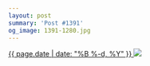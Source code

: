 ```yaml
---
layout: post
summary: 'Post #1391'
og_image: 1391-1280.jpg
---
```


<p>
 <time>
  <a href="/1391">
   {{ page.date | date: "%B %-d, %Y" }}
  </a>
 </time>
 <a href="/1391">
  <img sizes="(min-width: 700px) 50vw, calc(100vw - 2rem)" src="{{ site.assets_url }}/1391-640.jpg" srcset="{{ site.assets_url }}/1391-320.jpg 320w, {{ site.assets_url }}/1391-640.jpg 640w, {{ site.assets_url }}/1391-960.jpg 960w, {{ site.assets_url }}/1391-1280.jpg 1280w"/>
 </a>
</p>
